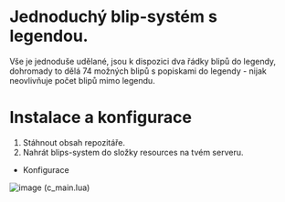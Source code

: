 # Jednoduchý blip-systém s legendou.
Vše je jednoduše udělané, jsou k dispozici dva řádky blipů do legendy, dohromady to dělá 74 možných blipů s popiskami do legendy - nijak neovlivňuje počet blipů mimo legendu.

# Instalace a konfigurace
1. Stáhnout obsah repozitáře.
2. Nahrát blips-system do složky resources na tvém serveru.
- Konfigurace

![image](https://github.com/Lukkay/mtasa-blips-system/assets/162629758/29264e05-1140-4f60-afaa-934f6b1b57be)
(c_main.lua)
